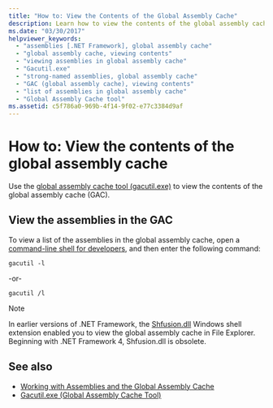 ```yaml
---
title: "How to: View the Contents of the Global Assembly Cache"
description: Learn how to view the contents of the global assembly cache in .NET by using the global assembly cache (GAC) tool (gacutil.exe).
ms.date: "03/30/2017"
helpviewer_keywords:
  - "assemblies [.NET Framework], global assembly cache"
  - "global assembly cache, viewing contents"
  - "viewing assemblies in global assembly cache"
  - "Gacutil.exe"
  - "strong-named assemblies, global assembly cache"
  - "GAC (global assembly cache), viewing contents"
  - "list of assemblies in global assembly cache"
  - "Global Assembly Cache tool"
ms.assetid: c5f786a0-969b-4f14-9f02-e77c3384d9af
---
```

# How to: View the contents of the global assembly cache

Use the [global assembly cache tool (gacutil.exe)](../tools/gacutil-exe-gac-tool.md) to view the contents of the global assembly cache (GAC).

## View the assemblies in the GAC

To view a list of the assemblies in the global assembly cache, open a [command-line shell for developers](/visualstudio/ide/reference/command-prompt-powershell), and then enter the following command:

```shell
gacutil -l
```

-or-

```shell
gacutil /l
```

> [!NOTE]
> In earlier versions of .NET Framework, the [Shfusion.dll](/previous-versions/dotnet/netframework-4.0/34149zk3(v=vs.100)) Windows shell extension enabled you to view the global assembly cache in File Explorer. Beginning with .NET Framework 4, Shfusion.dll is obsolete.

## See also

- [Working with Assemblies and the Global Assembly Cache](working-with-assemblies-and-the-gac.md)
- [Gacutil.exe (Global Assembly Cache Tool)](../tools/gacutil-exe-gac-tool.md)
